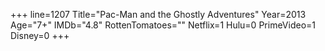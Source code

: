 +++
line=1207
Title="Pac-Man and the Ghostly Adventures"
Year=2013
Age="7+"
IMDb="4.8"
RottenTomatoes=""
Netflix=1
Hulu=0
PrimeVideo=1
Disney=0
+++

